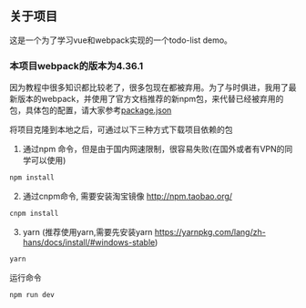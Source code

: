 ## 关于项目

这是一个为了学习vue和webpack实现的一个todo-list demo。

### 本项目webpack的版本为4.36.1

因为教程中很多知识都比较老了，很多包现在都被弃用。为了与时俱进，我用了最新版本的webpack，并使用了官方文档推荐的新npm包，来代替已经被弃用的包，具体包的配置，请大家参考[package.json](https://github.com/carrieguo/vue.js-todolist/blob/master/package.json)

将项目克隆到本地之后，可通过以下三种方式下载项目依赖的包
1. 通过npm 命令，但是由于国内网速限制，很容易失败(在国外或者有VPN的同学可以使用)
```sh
npm install
```
2. 通过cnpm命令, 需要安装淘宝镜像 http://npm.taobao.org/ 
```sh
cnpm install
```
3. yarn (推荐使用yarn,需要先安装yarn https://yarnpkg.com/lang/zh-hans/docs/install/#windows-stable)
```sh
yarn
```

运行命令
```sh
npm run dev
```